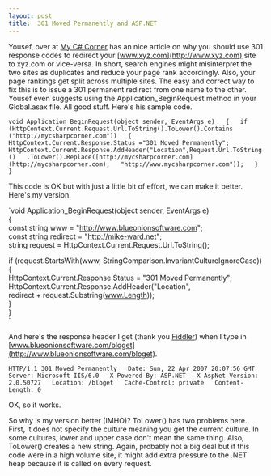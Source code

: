 ```yaml
---
layout: post
title:  301 Moved Permanently and ASP.NET
---
```

Yousef, over at [My C# Corner](http://www.mycsharpcorner.com/) has an nice article on why you should use 301 response codes to redirect your [www.xyz.com](http://www.xyz.com) site to xyz.com or vice-versa. In short, search engines might misinterpret the two sites as duplicates and reduce your page rank accordingly. Also, your page rankings get split across multiple sites. The easy and correct way to fix this is to issue a 301 permanent redirect from one name to the other. Yousef even suggests using the Application_BeginRequest method in your Global.asax file. All good stuff. Here's his sample code.

`void Application_BeginRequest(object sender, EventArgs e)  
{  
if (HttpContext.Current.Request.Url.ToString().ToLower().Contains  
("http://mycsharpcorner.com"))  
{  
HttpContext.Current.Response.Status ="301 Moved Permanently";  
HttpContext.Current.Response.AddHeader("Location",Request.Url.ToString()  
.ToLower().Replace([http://mycsharpcorner.com](http://mycsharpcorner.com),  
"http://www.mycsharpcorner.com"));  
}  
}`

This code is OK but with just a little bit of effort, we can make it better. Here's my version.

`void Application_BeginRequest(object sender, EventArgs e)  
{  
const string www = "http://www.blueonionsoftware.com";  
const string redirect = "http://mike-ward.net";  
string request = HttpContext.Current.Request.Url.ToString();  
  
if (request.StartsWith(www, StringComparison.InvariantCultureIgnoreCase))  
{  
HttpContext.Current.Response.Status = "301 Moved Permanently";  
HttpContext.Current.Response.AddHeader("Location",  
redirect + request.Substring(www.Length));  
}  
}  
`

And here's the response header I get (thank you [Fiddler](http://www.fiddlertool.com/fiddler/)) when I type in [www.blueonionsoftware.com/bloget](http://www.blueonionsoftware.com/bloget).

`HTTP/1.1 301 Moved Permanently  
Date: Sun, 22 Apr 2007 20:07:56 GMT  
Server: Microsoft-IIS/6.0  
X-Powered-By: ASP.NET  
X-AspNet-Version: 2.0.50727  
Location: /bloget  
Cache-Control: private  
Content-Length: 0  
`

OK, so it works.

So why is my version better (IMHO)? ToLower() has two problems here. First, it does not specify the culture meaning you get the current culture. In some cultures, lower and upper case don't mean the same thing. Also, ToLower() creates a new string. Again, probably not a big deal but if this code were in a high volume site, it might add extra pressure to the .NET heap because it is called on every request.
